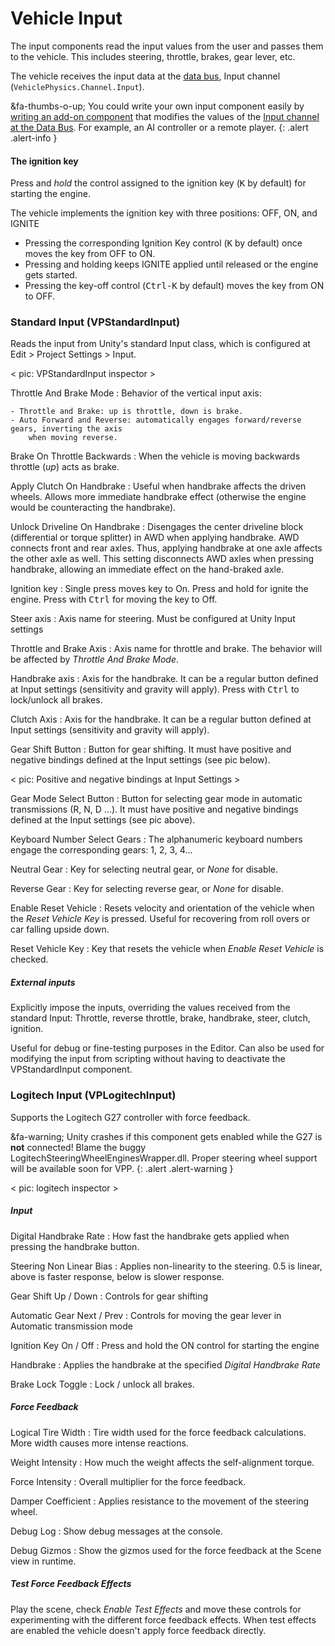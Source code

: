 # Vehicle Input

The input components read the input values from the user and passes them to the vehicle. This
includes steering, throttle, brakes, gear lever, etc.

The vehicle receives the input data at the [data bus](../advanced/databus-reference.md),
Input channel (`VehiclePhysics.Channel.Input`).

&fa-thumbs-o-up; You could write your own input component easily by [writing an add-on component](../advanced/custom-addons.md)
that modifies the values of the [Input channel at the Data Bus](../advanced/databus-reference.md#input-channel).
For example, an AI controller or a remote player.
{: .alert .alert-info }

#### The ignition key

Press and _hold_ the control assigned to the ignition key (<kbd>K</kbd> by default) for starting the
engine.

The vehicle implements the ignition key with three positions: OFF, ON, and IGNITE

- Pressing the corresponding Ignition Key control (<kbd>K</kbd> by default) once moves the key from
	OFF to ON.
- Pressing and holding keeps IGNITE applied until released or the engine gets started.
- Pressing the key-off control (<kbd>Ctrl-K</kbd> by default) moves the key from ON to OFF.

### Standard Input (VPStandardInput)

Reads the input from Unity's standard Input class, which is configured at Edit > Project Settings >
Input.

< pic: VPStandardInput inspector >

Throttle And Brake Mode
:	Behavior of the vertical input axis:

	- Throttle and Brake: up is throttle, down is brake.
	- Auto Forward and Reverse: automatically engages forward/reverse gears, inverting the axis
		when moving reverse.

Brake On Throttle Backwards
:	When the vehicle is moving backwards throttle (_up_) acts as brake.

Apply Clutch On Handbrake
:	Useful when handbrake affects the driven wheels. Allows more immediate handbrake effect
	(otherwise the engine would be counteracting the handbrake).

Unlock Driveline On Handbrake
:	Disengages the center driveline block (differential or torque splitter) in AWD when applying
	handbrake. AWD connects front and rear axles. Thus, applying handbrake at one axle
	affects the other axle as well. This setting disconnects AWD axles when pressing handbrake,
	allowing an immediate effect on the hand-braked axle.

Ignition key
:	Single press moves key to On. Press and hold for ignite the engine. Press with <kbd>Ctrl</kbd>
	for  moving the key to Off.

Steer axis
:	Axis name for steering. Must be configured at Unity Input settings

Throttle and Brake Axis
:	Axis name for throttle and brake. The behavior will be affected by _Throttle And Brake Mode_.

Handbrake axis
:	Axis for the handbrake. It can be a regular button defined at Input settings (sensitivity
	and gravity will apply). Press with <kbd>Ctrl</kbd> to lock/unlock all brakes.

Clutch Axis
:	Axis for the handbrake. It can be a regular button defined at Input settings (sensitivity
	and gravity will apply).

Gear Shift Button
:	Button for gear shifting. It must have positive and negative bindings defined at the Input
	settings (see pic below).

< pic: Positive and negative bindings at Input Settings >

Gear Mode Select Button
:	Button for selecting gear mode in automatic transmissions (R, N, D ...). It must have positive
	and negative bindings defined at the Input settings (see pic above).

Keyboard Number Select Gears
:	The alphanumeric keyboard numbers engage the corresponding gears: 1, 2, 3, 4...

Neutral Gear
:	Key for selecting neutral gear, or _None_ for disable.

Reverse Gear
:	Key for selecting reverse gear, or _None_ for disable.

Enable Reset Vehicle
:	Resets velocity and orientation of the vehicle when the _Reset Vehicle Key_ is pressed. Useful
	for recovering from roll overs or car falling upside down.

Reset Vehicle Key
:	Key that resets the vehicle when _Enable Reset Vehicle_ is checked.

##### External inputs

Explicitly impose the inputs, overriding the values received from the standard Input: Throttle,
reverse throttle, brake, handbrake, steer, clutch, ignition.

Useful for debug or fine-testing purposes in the Editor. Can also be used for modifying the input
from scripting without having to deactivate the VPStandardInput component.

### Logitech Input (VPLogitechInput)

Supports the Logitech G27 controller with force feedback.

&fa-warning; Unity crashes if this component gets enabled while the G27 is **not** connected! Blame
the buggy LogitechSteeringWheelEnginesWrapper.dll. Proper steering wheel support will be available
soon for VPP.
{: .alert .alert-warning }

< pic: logitech inspector >

##### Input

Digital Handbrake Rate
:	How fast the handbrake gets applied when pressing the handbrake button.

Steering Non Linear Bias
:	Applies non-linearity to the steering. 0.5 is linear, above is faster response, below is slower
	response.

Gear Shift Up / Down
:	Controls for gear shifting

Automatic Gear Next / Prev
:	Controls for moving the gear lever in Automatic transmission mode

Ignition Key On / Off
:	Press and hold the ON control for starting the engine

Handbrake
:	Applies the handbrake at the specified _Digital Handbrake Rate_

Brake Lock Toggle
:	Lock / unlock all brakes.

##### Force Feedback

Logical Tire Width
:	Tire width used for the force feedback calculations. More width causes more intense reactions.

Weight Intensity
:	How much the weight affects the self-alignment torque.

Force Intensity
:	Overall multiplier for the force feedback.

Damper Coefficient
:	Applies resistance to the movement of the steering wheel.

Debug Log
:	Show debug messages at the console.

Debug Gizmos
:	Show the gizmos used for the force feedback at the Scene view in runtime.

##### Test Force Feedback Effects

Play the scene, check _Enable Test Effects_ and move these controls for experimenting with the
different force feedback effects. When test effects are enabled the vehicle doesn't apply force
feedback directly.

